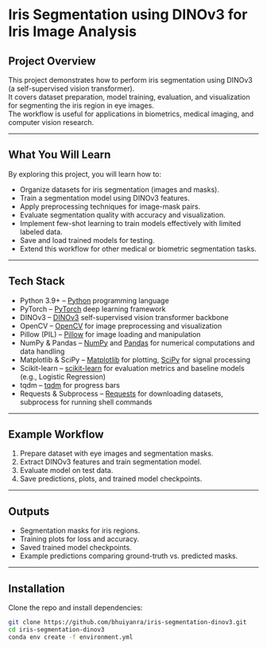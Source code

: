 # Iris Segmentation using DINOv3 for Iris Image Analysis

## Project Overview
This project demonstrates how to perform iris segmentation using DINOv3 (a self-supervised vision transformer).  
It covers dataset preparation, model training, evaluation, and visualization for segmenting the iris region in eye images.  
The workflow is useful for applications in biometrics, medical imaging, and computer vision research.

---

## What You Will Learn
By exploring this project, you will learn how to:
- Organize datasets for iris segmentation (images and masks).
- Train a segmentation model using DINOv3 features.
- Apply preprocessing techniques for image-mask pairs.
- Evaluate segmentation quality with accuracy and visualization.
- Implement few-shot learning to train models effectively with limited labeled data.
- Save and load trained models for testing.
- Extend this workflow for other medical or biometric segmentation tasks.

---

## Tech Stack
- Python 3.9+ – [Python](https://www.python.org/) programming language  
- PyTorch – [PyTorch](https://pytorch.org/) deep learning framework  
- DINOv3 – [DINOv3](https://github.com/facebookresearch/dinov3) self-supervised vision transformer backbone  
- OpenCV – [OpenCV](https://opencv.org/) for image preprocessing and visualization  
- Pillow (PIL) – [Pillow](https://python-pillow.org/) for image loading and manipulation  
- NumPy & Pandas – [NumPy](https://numpy.org/) and [Pandas](https://pandas.pydata.org/) for numerical computations and data handling  
- Matplotlib & SciPy – [Matplotlib](https://matplotlib.org/) for plotting, [SciPy](https://scipy.org/) for signal processing  
- Scikit-learn – [scikit-learn](https://scikit-learn.org/) for evaluation metrics and baseline models (e.g., Logistic Regression)  
- tqdm – [tqdm](https://github.com/tqdm/tqdm) for progress bars  
- Requests & Subprocess – [Requests](https://docs.python-requests.org/) for downloading datasets, subprocess for running shell commands  


---

## Example Workflow
1. Prepare dataset with eye images and segmentation masks.
2. Extract DINOv3 features and train segmentation model.
3. Evaluate model on test data.
4. Save predictions, plots, and trained model checkpoints.

---

## Outputs
- Segmentation masks for iris regions.
- Training plots for loss and accuracy.
- Saved trained model checkpoints.
- Example predictions comparing ground-truth vs. predicted masks.

---

## Installation
Clone the repo and install dependencies:

```bash
git clone https://github.com/bhuiyanra/iris-segmentation-dinov3.git
cd iris-segmentation-dinov3
conda env create -f environment.yml
